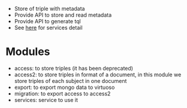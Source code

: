 * Store of triple with metadata
* Provide API to store and read metadata
* Provide API to generate tql
* See [here](services/README.md) for services detail

# Modules
* access: to store triples (it has been deprecated)
* access2: to store triples in format of a document, in this module we store triples of each subject in one document
* export: to export mongo data to virtuoso
* migration: to export access to access2
* services: service to use it